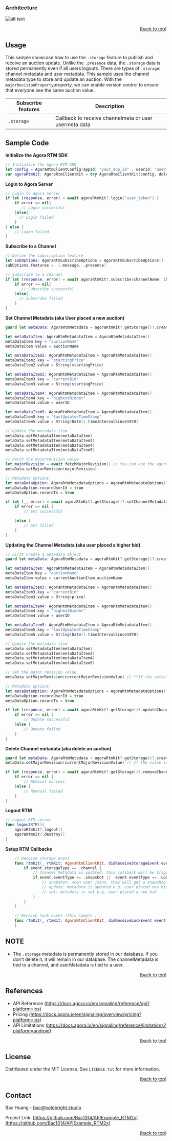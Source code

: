 <a name="readme-top"></a>


### Architecture

![alt text](../../../../MyAssets/Arch_Livebidding.png)


<p align="right">(<a href="#readme-top">back to top</a>)</p>



<!-- USAGE EXAMPLES -->
## Usage

This sample showcase how to use the `.storage` feature to publish and receive an auction update. Unlike the `.presence` data, the `.storage` data is stored permanently even if all users logouts. There are types of `.storage`: channel metadata and user metadata. This sample uses the channel metadata type to store and update an auction. With the `majorRevisionProperty`property, we can enable version control to ensure that everyone see the same auction value. 
 

| Subscribe features | Description |
| --- | --- |
| `.storage` | Callback to receive channelmeta or user usermeta data  |



<!-- Sample Code -->
## Sample Code

**Initialize the Agora RTM SDK**
```swift
// Initialize the Agora RTM SDK
let config = AgoraRtmClientConfig(appId: "your_app_id" , userId: "user_id")
var agoraRtmKit: AgoraRtmClientKit = try AgoraRtmClientKit(config, delegate: self)
```

**Login to Agora Server**
```swift
// Login to Agora Server
if let (response, error) = await agoraRtmKit?.login("user_token") {
    if error == nil{
       // Login successful
    }else{
      // Login failed
    }
} else {
    // Login failed
}
```

**Subscribe to a Channel**
```swift
// Define the subscription feature
let subOptions: AgoraRtmSubscribeOptions = AgoraRtmSubscribeOptions()
subOptions.features =  [.message, .presence]

// Subscribe to a channel  
if let (response, error) = await agoraRtmKit?.subscribe(channelName: channelName, option: subOptions){
    if error == nil{
       // Subscribe successful
    }else{
      // Subscribe failed
    }
}
```

**Set Channel Metadata (aka User placed a new auction)**
```swift
guard let metaData: AgoraRtmMetadata = agoraRtmKit?.getStorage()?.createMetadata() else { return false }

let metaDataItem: AgoraRtmMetadataItem = AgoraRtmMetadataItem()
metaDataItem.key = "auctionName"
metaDataItem.value = auctionName

let metaDataItem2: AgoraRtmMetadataItem = AgoraRtmMetadataItem()
metaDataItem2.key = "startingPrice"
metaDataItem2.value = String(startingPrice)

let metaDataItem3: AgoraRtmMetadataItem = AgoraRtmMetadataItem()
metaDataItem3.key = "currentBid"
metaDataItem3.value = String(startingPrice)

let metaDataItem4: AgoraRtmMetadataItem = AgoraRtmMetadataItem()
metaDataItem4.key = "highestBidder"
metaDataItem4.value = userID

let metaDataItem5: AgoraRtmMetadataItem = AgoraRtmMetadataItem()
metaDataItem5.key = "lastUpdatedTimeStamp"
metaDataItem5.value = String(Date().timeIntervalSince1970)

// Update the metadata item
metaData.setMetadataItem(metaDataItem)
metaData.setMetadataItem(metaDataItem3)
metaData.setMetadataItem(metaDataItem4)
metaData.setMetadataItem(metaDataItem5)

// Fetch the majorrevision value 
let majorRevision = await fetchMajorRevision() // You can use the agoraRtmKit?.getStorage()?.getChannelMetadata
metaData.setMajorRevision(majorRevision)

// Metadata options
let metaDataOption: AgoraRtmMetadataOptions = AgoraRtmMetadataOptions()
metaDataOption.recordUserId = true
metaDataOption.recordTs = true

if let (_, error) = await agoraRtmKit?.getStorage()?.setChannelMetadata(channelName: mainChannel, channelType: .message, data: metaData, options: metaDataOption, lock: nil) {
    if error == nil {
        // Set successful

    }else { 
        // Set failed
    }
}

```

**Updating the Channel Metadata (aka user placed a higher bid)**
```swift
// First create a metadata object
guard let metaData: AgoraRtmMetadata = agoraRtmKit?.getStorage()?.createMetadata() else { return }

let metaDataItem: AgoraRtmMetadataItem = AgoraRtmMetadataItem()
metaDataItem.key = "auctionName"
metaDataItem.value = currentAuctionItem.auctionName

let metaDataItem3: AgoraRtmMetadataItem = AgoraRtmMetadataItem()
metaDataItem3.key = "currentBid"
metaDataItem3.value = String(price)

let metaDataItem4: AgoraRtmMetadataItem = AgoraRtmMetadataItem()
metaDataItem4.key = "highestBidder"
metaDataItem4.value = userID

let metaDataItem5: AgoraRtmMetadataItem = AgoraRtmMetadataItem()
metaDataItem5.key = "lastUpdatedTimeStamp"
metaDataItem5.value = String(Date().timeIntervalSince1970)

// Update the metadata item
metaData.setMetadataItem(metaDataItem)
metaData.setMetadataItem(metaDataItem3)
metaData.setMetadataItem(metaDataItem4)
metaData.setMetadataItem(metaDataItem5)

// Set the major revision value
metaData.setMajorRevision(currentMajorRevisionValue) // **If the value is not the latest, the update will fail

// Metadata options
let metaDataOption: AgoraRtmMetadataOptions = AgoraRtmMetadataOptions()
metaDataOption.recordUserId = true
metaDataOption.recordTs = true

if let (response, error) = await agoraRtmKit?.getStorage()?.updateChannelMetadata(channelName: mainChannel, channelType: .message, data: metaData, options: metaDataOption, lock: nil){
    if error == nil {
        // Update successful
    }else { 
        // Update failed
    }
}
```

**Delete Channel metadata (aka delete an auction)**
```swift
guard let metaData: AgoraRtmMetadata = agoraRtmKit?.getStorage()?.createMetadata() else { return false }
metaData.setMajorRevision(currentMajorRevisionValue) // If the value is not the latest, the removal will fail

if let (response, error) = await agoraRtmKit?.getStorage()?.removeChannelMetadata(channelName: mainChannel, channelType: .message, data: metaData, options: nil, lock: nil) {
    if error == nil {
        // Removal success
    }else {
        // Removal failed
    }
}
```

**Logout RTM**
```swift
// Logout RTM server
func logoutRTM(){
    agoraRtmKit?.logout()
    agoraRtmKit?.destroy()
}
```

**Setup RTM Callbacks**
```swift
    // Receive storage event
    func rtmKit(_ rtmKit: AgoraRtmClientKit, didReceiveStorageEvent event: AgoraRtmStorageEvent) {
        if event.storageType == .channel {
            // Channel Metadata is updated. this callback will be triggered even if local user updated it        
            if event.eventType == .snapshot ||  event.eventType == .update || event.eventType == .set {
                // snapshot: when user joins, they will get a snapshop data of channelMeta data
                // update: metadata is updated e.g. user placed new bid 
                // set: metadata is set e.g. user placed a new bid
            }
        }
    }
    
    // Receive lock event (this sample )
    func rtmKit(_ rtmKit: AgoraRtmClientKit, didReceiveLockEvent event: AgoraRtmLockEvent) {
    }

```


<!-- NOTE-->
## NOTE

- The `.storage` metadata is permanently stored in our database. If you don't delete it, it will remain in our database. The channelMetadata is tied to a channel, and userMetadata is tied to a user. 



<p align="right">(<a href="#readme-top">back to top</a>)</p>





<!-- RTM API Limitation -->
## References

- API Reference (https://docs.agora.io/en/signaling/reference/api?platform=ios)
- Pricing (https://docs.agora.io/en/signaling/overview/pricing?platform=ios)
- API Limitations (https://docs.agora.io/en/signaling/reference/limitations?platform=android)



<p align="right">(<a href="#readme-top">back to top</a>)</p>





<!-- LICENSE -->
## License

Distributed under the MIT License. See `LICENSE.txt` for more information.

<p align="right">(<a href="#readme-top">back to top</a>)</p>



<!-- CONTACT -->
## Contact

Bac Huang  - bac@boldbright.studio

Project Link: [https://github.com/Bac1314/APIExample_RTM2x](https://github.com/Bac1314/APIExample_RTM2x)

<p align="right">(<a href="#readme-top">back to top</a>)</p>



